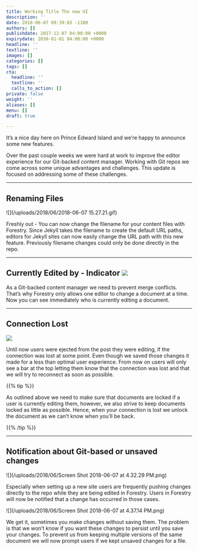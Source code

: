 ```yaml
---
title: Working Title The new UI
description: ''
date: 2018-06-07 09:39:03 -1100
authors: []
publishdate: 2017-12-07 04:00:00 +0000
expirydate: 2030-01-01 04:00:00 +0000
headline: ''
textline: ''
images: []
categories: []
tags: []
cta:
  headline: ''
  textline: ''
  calls_to_action: []
private: false
weight: ''
aliases: []
menu: []
draft: true

---
```

It’s a nice day here on Prince Edward Island and we’re happy to announce some new features.

Over the past couple weeks we were hard at work to improve the editor experience for our Git-backed content manager. Working with Git repos we come across some unique advantages and challenges. This update is focused on addressing some of these challenges.

---

## Renaming Files   
![](/uploads/2018/06/2018-06-07 15.27.21.gif)

Freshly out - You can now change the filename for your content files with Forestry. Since Jekyll takes the filename to create the default URL paths, editors for Jekyll sites can now easily change the URL path with this new feature. Previously filename changes could only be done directly in the repo.

---

## Currently Edited by - Indicator ![](/uploads/2018/06/status-indicator.png)

As a Git-backed content manager we need to prevent merge conflicts. That’s why Forestry only allows one editor to change a document at a time. Now you can see immediately who is currently editing a document.

---

## Connection Lost 

![](/uploads/2018/06/connection-lost-arrow.png)

Until now users were ejected from the post they were editing, if the connection was lost at some point. Even though we saved those changes it made for a less than optimal user experience. From now on users will only see a bar at the top letting them know that the connection was lost and that we will try to reconnect as soon as possible.

{{% tip %}}

As outlined above we need to make sure that documents are locked if a user is currently editing them, however, we also strive to keep documents locked as little as possible. Hence, when your connection is lost we unlock the document as we can’t know when you’ll be back.

{{% /tip %}}

---

## Notification about Git-based or unsaved changes 

![](/uploads/2018/06/Screen Shot 2018-06-07 at 4.32.29 PM.png)

Especially when setting up a new site users are frequently pushing changes directly to the repo while they are being edited in Forestry. Users in Forestry will now be notified that a change has occurred in those cases.

![](/uploads/2018/06/Screen Shot 2018-06-07 at 4.37.14 PM.png)

We get it, sometimes you make changes without saving them. The problem is that we won’t know if you want these changes to persist until you save your changes. To prevent us from keeping multiple versions of the same document we will now prompt users if we kept unsaved changes for a file.